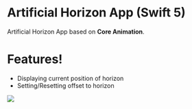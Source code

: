 # Artificial Horizon App (Swift 5)

Artificial Horizon App based on **Core Animation**. 

# Features!

  - Displaying current position of horizon
  - Setting/Resetting offset to horizon


![](capture.gif)
